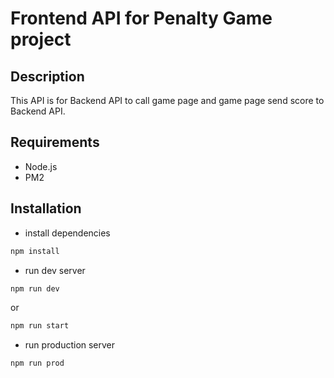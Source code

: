 # Frontend API for Penalty Game project

## Description
This API is for Backend API to call game page and game page send score to Backend API.


## Requirements
- Node.js
- PM2

## Installation
- install dependencies
```bash
npm install
```
- run dev server
```bash
npm run dev
```
or 
```bash
npm run start
```
- run production server
```bash
npm run prod
```